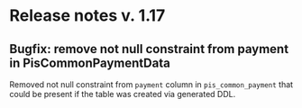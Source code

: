 # Release notes v. 1.17

## Bugfix: remove not null constraint from payment in PisCommonPaymentData
Removed not null constraint from `payment` column in `pis_common_payment` that could be present if the table was created via generated DDL.
